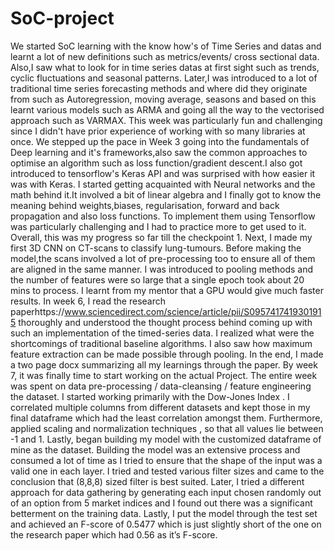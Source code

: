 # SoC-project
We started SoC learning with the know how's of Time Series and datas and learnt a lot of new definitions such as metrics/events/ cross sectional data. Also,I saw what to look for in time series datas at first sight such as trends, cyclic fluctuations and seasonal patterns. Later,I was introduced to a lot of traditional time series forecasting methods and where did they originate from such as Autoregression, moving average, seasons and based on this learnt various models such as ARMA and going all the way to the vectorised approach such as VARMAX. This week was particularly fun and challenging since I didn't have prior experience of working with so many libraries at once. We stepped up the pace in Week 3 going into the fundamentals of Deep learning and it's frameworks,also saw the common approaches to optimise an algorithm such as loss function/gradient descent.I also got introduced to tensorflow's Keras API and was surprised with how easier it was with Keras.
I started getting acquainted with Neural networks and the math behind it.It involved a bit of linear algebra and I finally got to know the meaning behind weights,biases, regularisation, forward and back propagation and also loss functions. To implement them using Tensorflow was particularly challenging and I had to practice more to get used to it. Overall, this was my progress so far till the checkpoint 1. 
Next, I made my first 3D CNN on CT-scans to classify lung-tumours. Before making the model,the scans involved a lot of pre-processing too to ensure all of them are aligned in the same manner. I was introduced to pooling methods and the number of features were so large that a single epoch took about 20 mins to process. I learnt from my mentor that a GPU would give much faster results. 
In week 6, I read the research paperhttps://www.sciencedirect.com/science/article/pii/S0957417419301915
thoroughly and understood the thought process behind coming up with such an implementation of the timed-series data. I realized what were the shortcomings of traditional baseline algorithms. I also saw how maximum feature extraction can be made possible through pooling. In the end, I made a two page docx summarizing all my learnings through the paper. 
By week 7, it was finally time to start working on the actual Project. The entire week was spent on data pre-processing / data-cleansing / feature engineering the dataset. I started working primarily with the Dow-Jones Index . I correlated multiple columns from different datasets and kept those in my final dataframe which had the least correlation amongst them.
Furthermore, applied scaling and normalization techniques , so that all values lie between -1 and 1. Lastly, began building my model with the customized dataframe of mine as the dataset.
Building the model was an extensive process and consumed a lot of time as I tried to ensure that the shape of the input was a valid one in each layer. I tried and tested various filter sizes and came to the conclusion that (8,8,8) sized filter is best suited. 
Later, I tried a different approach for data gathering by generating each input chosen randomly out of an option from 5 market indices and I found out there was a significant betterment on the training data. Lastly, I put the model through the test set and achieved an F-score of 0.5477 which is just slightly short of the one on the research paper which had 0.56 as it’s F-score.


